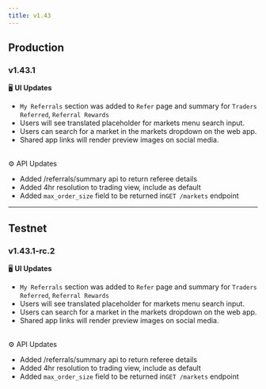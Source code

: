 ```yaml
---
title: v1.43
---
```


## Production

### v1.43.1

🖥️  **UI Updates**

* `My Referrals` section was added to `Refer` page and summary for `Traders Referred`, `Referral Rewards`
* Users will see translated placeholder for markets menu search input.
* Users can search for a market in the markets dropdown on the web app.
* Shared app links will render preview images on social media.

\
⚙️ API Updates

* Added /referrals/summary api to return referee details
* Added  4hr resolution to trading view, include as default
* Added `max_order_size`  field to be returned in`GET /markets` endpoint

***

## Testnet

### v1.43.1-rc.2

🖥️  **UI Updates**

* `My Referrals` section was added to `Refer` page and summary for `Traders Referred`, `Referral Rewards`
* Users will see translated placeholder for markets menu search input.
* Users can search for a market in the markets dropdown on the web app.
* Shared app links will render preview images on social media.

\
⚙️ API Updates

* Added /referrals/summary api to return referee details
* Added  4hr resolution to trading view, include as default
* Added `max_order_size`  field to be returned in`GET /markets` endpoint

